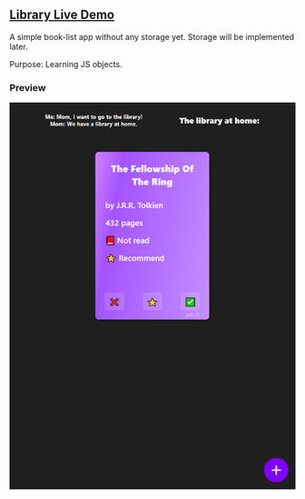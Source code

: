 ## **[Library Live Demo](https://engineman11.github.io/Library/)**

A simple book-list app without any storage yet. Storage will be implemented later.

Purpose: Learning JS objects.


### Preview

![Preview](/preview.png/)
